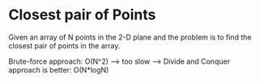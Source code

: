 # Closest pair of Points
Given an array of N points in the 2-D plane and the problem is to find the closest pair of points in the array.

Brute-force approach: O(N^2) --> too slow  --> Divide and Conquer approach is better: O(N*logN)
